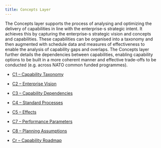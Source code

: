 ```yaml
---
title: Concepts Layer
---
```


The Concepts layer supports the process of analysing and optimizing the delivery
of capabilities in line with the enterprise-s strategic intent.  It achieves
this by capturing the enterprise-s strategic vision and concepts and
capabilities.  These capabilities can be organised into a taxonomy and then
augmented with schedule data and measures of effectiveness to enable the
analysis of capability gaps and overlaps.  The Concepts layer further details
the dependencies between capabilities, enabling capability options to be built
in a more coherent manner and effective trade-offs to be conducted (e.g. across
NATO common funded programmes).

* [C1 – Capability Taxonomy](c1.html)
* [C2 – Enterprise Vision](c2.html)
* [C3 – Capability Dependencies](c3.html)
* [C4 – Standard Processes](c4.html)
* [C5 – Effects](c5.html)

* [C7 – Performance Parameters](c7.html)
* [C8 – Planning Assumptions](c8.html)
* [Cr – Capability Roadmap](cr.html)
